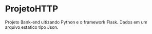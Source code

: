 # ProjetoHTTP
Projeto Bank-end ultizando Python e o framework Flask. Dados em um arquivo estatico tipo Json.
